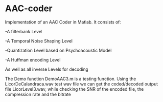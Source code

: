 # AAC-coder
Implementation of an AAC Coder in Matlab. It consists of:

-A filterbank Level

-A Temporal Noise Shaping Level

-Quantization Level based on Psychoacoustic Model

-Α Huffman encoding Level

As well as all inverse Levels for decoding

The Demo function DemoAAC3.m is a testing function. Using the LicorDeCalandraca.wav test wav file we can get the coded/decoded output file LicorLevel3.wav, while checking the SNR of the encoded file, the compression rate and the bitrate 
